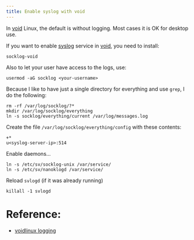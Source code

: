 ```yaml
---
title: Enable syslog with void
---
```


In [void][void] Linux, the default is without logging.  Most
cases it is OK for desktop use.

If you want to enable [syslog][log] service in [void][void],
you need to install:

```
socklog-void
```

Also to let your user have access to the logs, use:

```
usermod -aG socklog <your-username>
```

Because I like to have just a single directory for everything and use
`grep`, I do the following:

```
rm -rf /var/log/socklog/?*
mkdir /var/log/socklog/everything
ln -s socklog/everything/current /var/log/messages.log
```

Create the file `/var/log/socklog/everything/config` with these
contents:

```
+*
u<syslog-server-ip>:514
```

Enable daemons...

```
ln -s /etc/sv/socklog-unix /var/service/
ln -s /etc/sv/nanoklogd /var/service/
```

Reload `svlogd` (if it was already running)

```
killall -1 svlogd
```

# Reference:

- [voidlinux logging](https://docs.voidlinux.org/config/services/logging.html)


 [void]: https://voidlinux.org
 [log]: https://en.wikipedia.org/wiki/Syslog

